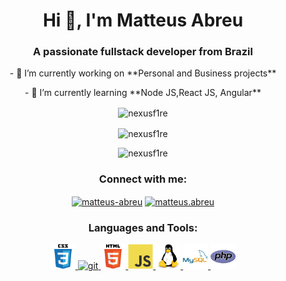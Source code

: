 <h1 align="center">Hi 👋, I'm Matteus Abreu</h1>
<h3 align="center">A passionate fullstack developer from Brazil</h3>

<p align="center">- 🔭 I’m currently working on **Personal and Business projects**</p>

<p align="center">- 🌱 I’m currently learning **Node JS,React JS, Angular**</p>

<p align="center"><img align="center" src="https://github-readme-streak-stats.herokuapp.com/?user=nexusf1re&theme=apprentice" alt="nexusf1re" /></p>

<p align="center"><img align="center" src="https://github-readme-stats-j05el383g.vercel.app/api/?username=nexusf1re&include_all_commits=true&count_private=true&show_icons=true&theme=dark" alt="nexusf1re" /></p>

<p align="center"><img src="https://github-readme-stats.vercel.app/api/top-langs?username=nexusf1re&show_icons=true&theme=apprentice&locale=en&layout=compact" alt="nexusf1re" /></p>



<h3 align="center">Connect with me:</h3>
<p align="center">
<a href="https://linkedin.com/in/matteus-abreu-140924222" target="blank"><img align="center" src="https://raw.githubusercontent.com/rahuldkjain/github-profile-readme-generator/master/src/images/icons/Social/linked-in-alt.svg" alt="matteus-abreu" height="30" width="40" /></a>
<a href="https://instagram.com/matteus.abreu" target="blank"><img align="center" src="https://raw.githubusercontent.com/rahuldkjain/github-profile-readme-generator/master/src/images/icons/Social/instagram.svg" alt="matteus.abreu" height="30" width="40" /></a>
</p>

<h3 align="center">Languages and Tools:</h3>
<p align="center"> <a href="https://www.w3schools.com/css/" target="_blank" rel="noreferrer"> <img src="https://raw.githubusercontent.com/devicons/devicon/master/icons/css3/css3-original-wordmark.svg" alt="css3" width="40" height="40"/> </a> <a href="https://git-scm.com/" target="_blank" rel="noreferrer"> <img src="https://www.vectorlogo.zone/logos/git-scm/git-scm-icon.svg" alt="git" width="40" height="40"/> </a> <a href="https://www.w3.org/html/" target="_blank" rel="noreferrer"> <img src="https://raw.githubusercontent.com/devicons/devicon/master/icons/html5/html5-original-wordmark.svg" alt="html5" width="40" height="40"/> </a> <a href="https://developer.mozilla.org/en-US/docs/Web/JavaScript" target="_blank" rel="noreferrer"> <img src="https://raw.githubusercontent.com/devicons/devicon/master/icons/javascript/javascript-original.svg" alt="javascript" width="40" height="40"/> </a> <a href="https://www.linux.org/" target="_blank" rel="noreferrer"> <img src="https://raw.githubusercontent.com/devicons/devicon/master/icons/linux/linux-original.svg" alt="linux" width="40" height="40"/> </a> <a href="https://www.mysql.com/" target="_blank" rel="noreferrer"> <img src="https://raw.githubusercontent.com/devicons/devicon/master/icons/mysql/mysql-original-wordmark.svg" alt="mysql" width="40" height="40"/> </a> <a href="https://www.php.net" target="_blank" rel="noreferrer"> <img src="https://raw.githubusercontent.com/devicons/devicon/master/icons/php/php-original.svg" alt="php" width="40" height="40"/> </a> </p>


